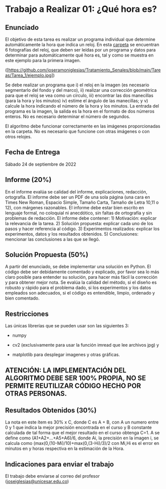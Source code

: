 # Trabajo a Realizar 01: ¿Qué hora es?

## Enunciado

El objetivo de esta tarea es realizar un programa individual que determine automáticamente la hora que indica un reloj. En esta [carpeta](https://github.com/joseramoniglesias/Tratamiento_Senales/tree/main/Tareas/Tarea_1/Im%C3%A1genes) se encuentran 6 fotografías del reloj, que deben ser leídas por un programa y datos para determinar para automáticamente qué hora es, tal y como se muestra en este ejemplo para la primera imagen.

([https://github.com/joseramoniglesias/Tratamiento_Senales/blob/main/Tareas/Tarea_1/ejemplo.jpg])

Se debe realizar un programa que i) el reloj en la imagen (es necesario segmentarlo del fondo y del marco), ii) realizar una corrección geométrica para que el reloj se vea como un círculo, iii) encontrar las dos manecillas (para la hora y los minutos) iv) estime el ángulo de las manecillas; y v) calcule la hora indicando el número de la hora y los minutos. La entrada del programa es la imagen, la salida es la hora en el formato de dos números enteros. No es necesario determinar el número de segundos.

El algoritmo debe funcionar correctamente en las imágenes proporcionadas en la carpeta. No es necesario que funcione con otras imágenes o con otros relojes.

## Fecha de Entrega

Sábado 24 de septiembre de 2022

## Informe (20%)

En el informe evalúa se calidad del informe, explicaciones, redacción, ortografía. El informe debe ser un PDF de una sola página (una cara en Times New Roman, Espacio Simple, Tamaño Carta, Tamaño de Letra 10,11 o 12), con márgenes razonables. El informe debe estar bien escrito en lenguaje formal, no coloquial ni anecdótico, sin faltas de ortografía y sin problemas de redacción. El informe debe contener: 1) Motivación: explicar la relevancia de la tarea. 2) Solución propuesta: explicar cada uno de los pasos y hacer referencia al código. 3) Experimentos realizados: explicar los experimentos, datos y los resultados obtenidos. 5) Conclusiones: mencionar las conclusiones a las que se llegó. 

## Solución Propuesta (50%)

A partir del enunciado, se debe implementar una solución en Python. El código debe ser debidamente comentado y explicado, por favor sea lo más claro posible para entender su solución, para hacer más fácil la corrección y para obtener mejor nota. Se evalúa la calidad del método, si el diseño es robusto y rápido para el problema dado, si los experimentos y los datos empleados son adecuados, si el código es entendible, limpio, ordenado y bien comentado.

## Restricciones

Las únicas librerías que se pueden usar son las siguientes 3:

* numpy

* cv2 (exclusivamente para usar la función imread que lee archivos jpg) y

* matplotlib para desplegar imagenes y otras gráficas.

## ATENCIÓN: LA IMPLEMENTACIÓN DEL ALGORITMO DEBE SER 100% PROPIA, NO SE PERMITE REUTILIZAR CÓDIGO HECHO POR OTRAS PERSONAS.

## Resultados Obtenidos (30%)

La nota en este ítem es 30% x C, donde C es A + B, con A un numero entre 0 y 1 que indica la mejor precisión encontrada en el curso y B constante calculada de tal forma que el mejor resultado en el curso obtenga C=1. A se define como (A1+A2+...+A5+A6)/6, donde Ai, la precisión en la imagen i, se calcula como (max(0,(10-Mi)/10)+max(0,(3-Hi)/3)/2 con Mi,Hi es el error en minutos en y horas respectiva en la estimación de la Hora.

## Indicaciones para enviar el trabajo

El trabajo debe enviarse al correo del profesor (joseiglesias@unicesar.edu.co)
